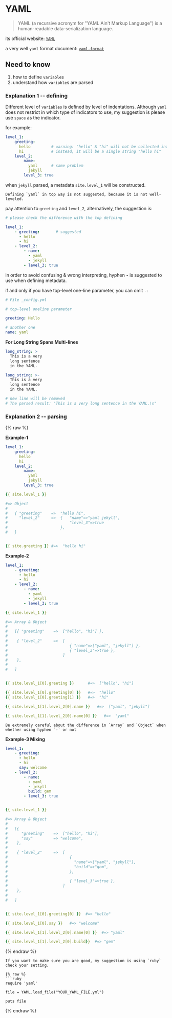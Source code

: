 ---
---


# YAML


> YAML (a recursive acronym for "YAML Ain't Markup Language") is a human-readable data-serialization language.

its official website: [`YAML`](https://yaml.org/)

a very well `yaml` format document: [`yaml-format`](https://symfony.com/doc/current/components/yaml/yaml_format.html)

## Need to know

1. how to define `variable`s
2. understand how `variable`s are parsed

### Explanation 1 -- defining

Different level of `variables` is defined by level of indentations. Although `yaml` does not restrict in which type of indicators to use, my suggestion is please use `space` as the indicator.

for example:

```yaml
level_1:
    greeting:
      hello         # warning: "hello" & "hi" will not be collected into Array as expected
      hi            # instead, it will be a single string "hello hi"
    level_2:
        name:
          yaml      # same problem
          jekyll
        level_3: true
```

when `jekyll` parsed, a metadata `site.level_1` will be constructed.


```warning
Defining `yaml` in top way is not suggested, because it is not well-leveled.
```

pay attention to `greeting` and `level_2`, alternatively, the suggestion is:


```yaml
# please check the difference with the top defining

level_1:
    - greeting:       # suggested
      - hello
      - hi
    - level_2:
        - name:
          - yaml
          - jekyll
        - level_3: true
```

in order to avoid confusing & wrong interpreting, hyphen **`-`** is suggested to use when defining metadata.


if and only if you have top-level one-line parameter, you can omit `-`:

```yaml
# File _config.yml

# top-level oneline parameter

greeting: Hello

# another one
name: yaml
```


**For Long String Spans Multi-lines**

```yaml
long_string: >
  This is a very 
  long sentence
  in the YAML.

long_string: >-
  This is a very
  long sentence
  in the YAML.

# new line will be removed
# The parsed result: "This is a very long sentence in the YAML.\n"
```


### Explanation 2 -- parsing

{% raw %}


**Example-1**

```yaml
level_1: 
    greeting:
      hello
      hi
    level_2:
        name:
          yaml
          jekyll
        level_3: true
```

```yaml
{{ site.level_1 }}

#=> Object
#
#   { "greeting"    =>  "hello hi",
#     "level_2"     =>  {   "name"=>"yaml jekyll",
#                           "level_3"=>true
#                       },
#   }


{{ site.greeting }} #=>  "hello hi"
```



**Example-2**

```yaml
level_1:
    - greeting:
      - hello
      - hi
    - level_2:
        - name:
          - yaml
          - jekyll
        - level_3: true
```

```yaml
{{ site.level_1 }}

#=> Array & Object
#
#   [{ "greeting"    =>  ["hello", "hi"] },
#
#    { "level_2"     =>  [
#                           { "name"=>["yaml", "jekyll"] },
#                           { "level_3"=>true },
#                        ]
#    },
#
#   ]


{{ site.level_1[0].greeting }}      #=>  ["hello", "hi"]

{{ site.level_1[0].greeting[0] }}   #=>  "hello"
{{ site.level_1[0].greeting[1] }}   #=>  "hi"

{{ site.level_1[1].level_2[0].name }}   #=>  ["yaml", "jekyll"]

{{ site.level_1[1].level_2[0].name[0] }}   #=>  "yaml"
```



```note
Be extremely careful about the difference in `Array` and `Object` when whether using hyphen `-` or not
```


**Example-3 Mixing**

```yaml
level_1:
    - greeting:
      - hello
      - hi
      say: welcome
    - level_2:
        - name:
          - yaml
          - jekyll
          build: gem
        - level_3: true
```

```yaml

{{ site.level_1 }}

#=> Array & Object
#
#   [{ 
#      "greeting"    =>  ["hello", "hi"], 
#      "say"         => "welcome",
#    },
#
#    { "level_2"     =>  [
#                           { 
#                             "name"=>["yaml", "jekyll"],
#                             "build"=>"gem",
#                           },
#
#                           { "level_3"=>true },
#                        ]
#    },
#
#   ]


{{ site.level_1[0].greeting[0] }}  #=> "hello"

{{ site.level_1[0].say }}   #=> "welcome"

{{ site.level_1[1].level_2[0].name[0] }}  #=> "yaml"

{{ site.level_1[1].level_2[0].build}}  #=> "gem"
```
{% endraw %}


```note
If you want to make sure you are good, my suggestion is using `ruby` check your setting.

{% raw %}
```ruby
require 'yaml'

file = YAML.load_file("YOUR_YAML_FILE.yml")

puts file
```
{% endraw %}
```
